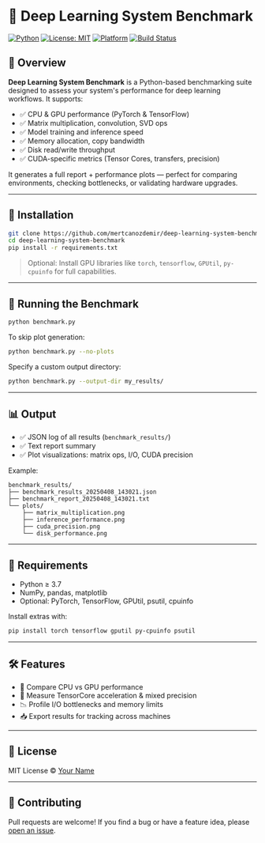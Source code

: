 # 🧠 Deep Learning System Benchmark

[![Python](https://img.shields.io/badge/python-3.7%2B-blue.svg)](https://www.python.org/)
[![License: MIT](https://img.shields.io/badge/License-MIT-green.svg)](LICENSE)
[![Platform](https://img.shields.io/badge/platform-Windows%20%7C%20Linux%20%7C%20macOS-lightgrey)]()
[![Build Status](https://github.com/mertcanozdemir/deep-learning-system-benchmark/actions/workflows/python-app.yml/badge.svg)](https://github.com/mertcanozdemir/deep-learning-system-benchmark/actions)

## 📌 Overview

**Deep Learning System Benchmark** is a Python-based benchmarking suite designed to assess your system's performance for deep learning workflows. It supports:

- ✅ CPU & GPU performance (PyTorch & TensorFlow)
- ✅ Matrix multiplication, convolution, SVD ops
- ✅ Model training and inference speed
- ✅ Memory allocation, copy bandwidth
- ✅ Disk read/write throughput
- ✅ CUDA-specific metrics (Tensor Cores, transfers, precision)

It generates a full report + performance plots — perfect for comparing environments, checking bottlenecks, or validating hardware upgrades.

---

## 🚀 Installation

```bash
git clone https://github.com/mertcanozdemir/deep-learning-system-benchmark.git
cd deep-learning-system-benchmark
pip install -r requirements.txt
```

> Optional: Install GPU libraries like `torch`, `tensorflow`, `GPUtil`, `py-cpuinfo` for full capabilities.

---

## 🧪 Running the Benchmark

```bash
python benchmark.py
```

To skip plot generation:

```bash
python benchmark.py --no-plots
```

Specify a custom output directory:

```bash
python benchmark.py --output-dir my_results/
```

---

## 📊 Output

- ✅ JSON log of all results (`benchmark_results/`)
- ✅ Text report summary
- ✅ Plot visualizations: matrix ops, I/O, CUDA precision

Example:

```
benchmark_results/
├── benchmark_results_20250408_143021.json
├── benchmark_report_20250408_143021.txt
└── plots/
    ├── matrix_multiplication.png
    ├── inference_performance.png
    ├── cuda_precision.png
    └── disk_performance.png
```

---

## 📎 Requirements

- Python ≥ 3.7  
- NumPy, pandas, matplotlib  
- Optional: PyTorch, TensorFlow, GPUtil, psutil, cpuinfo  

Install extras with:

```bash
pip install torch tensorflow gputil py-cpuinfo psutil
```

---

## 🛠 Features

- 🔬 Compare CPU vs GPU performance
- 🔁 Measure TensorCore acceleration & mixed precision
- 📉 Profile I/O bottlenecks and memory limits
- 📥 Export results for tracking across machines

---

## 📄 License

MIT License © [Your Name](https://github.com/mertcanozdemir)

---

## 🤝 Contributing

Pull requests are welcome! If you find a bug or have a feature idea, please [open an issue](https://github.com/mertcanozdemir/deep-learning-system-benchmark/issues).

